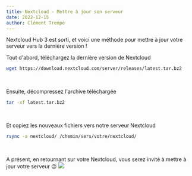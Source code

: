 ```yaml
---
title: Nextcloud - Mettre à jour son serveur
date: 2022-12-15
author: Clément Trempé
---
```


Nextcloud Hub 3 est sorti, et voici une méthode pour mettre à jour votre serveur vers la dernière version !


Tout d'abord, téléchargez la dernière version de Nextcloud
```sh
wget https://download.nextcloud.com/server/releases/latest.tar.bz2
```

<br>

Ensuite, décompressez l'archive téléchargée
```sh
tar -xf latest.tar.bz2
```

<br>

Et copiez les nouveaux fichiers vers notre serveur Nextcloud
```sh
rsync -a nextcloud/ /chemin/vers/votre/nextcloud/
```

<br>

A présent, en retournant sur votre Nextcloud, vous serez invité à mettre à jour votre serveur 😉
![](/assets/2022-12-15-update_nextcloud/update.PNG)